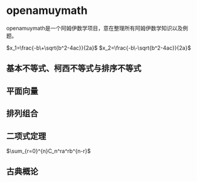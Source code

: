 <script async
  src="https://mathjax.rstudio.com/latest/MathJax.js?config=TeX-MML-AM_CHTML">
</script>


# openamuymath
openamuymath是一个阿姆伊数学项目，意在整理所有阿姆伊数学知识以及例题。


$x_1=\frac{-b\+\sqrt{b^2-4ac}}{2a}$
$x_2=\frac{-b\-\sqrt{b^2-4ac}}{2a}$
## 基本不等式、柯西不等式与排序不等式
## 平面向量
## 排列组合
## 二项式定理
$\sum_{r=0}^{n}C_n^ra^rb^{n-r}$
## 古典概论
